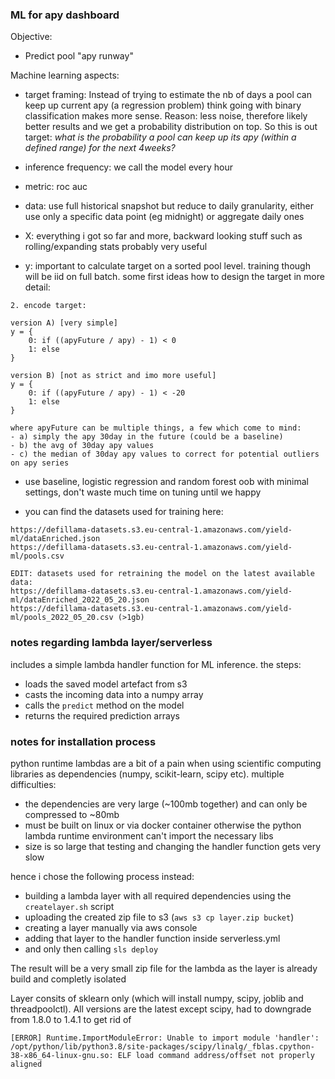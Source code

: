 ### ML for apy dashboard

Objective:

- Predict pool "apy runway"

Machine learning aspects:

- target framing: Instead of trying to estimate the nb of days a pool can keep up current apy (a regression problem)
  think going with binary classification makes more sense. Reason: less noise, therefore likely better results and we get a probability distribution
  on top. So this is out target:
  _what is the probability a pool can keep up its apy (within a defined range) for the next 4weeks?_

- inference frequency: we call the model every hour

- metric: roc auc

- data: use full historical snapshot but reduce to daily granularity, either use only a specific data point (eg midnight) or aggregate daily ones

- X: everything i got so far and more, backward looking stuff such as rolling/expanding stats probably very useful

- y: important to calculate target on a sorted pool level. training though will be iid on full batch. some first ideas how to design the target in more detail:

```
2. encode target:

version A) [very simple]
y = {
    0: if ((apyFuture / apy) - 1) < 0
    1: else
}

version B) [not as strict and imo more useful]
y = {
    0: if ((apyFuture / apy) - 1) < -20
    1: else
}

where apyFuture can be multiple things, a few which come to mind:
- a) simply the apy 30day in the future (could be a baseline)
- b) the avg of 30day apy values
- c) the median of 30day apy values to correct for potential outliers on apy series
```

- use baseline, logistic regression and random forest oob with minimal settings, don't waste much time on tuning until we happy

- you can find the datasets used for training here:

```
https://defillama-datasets.s3.eu-central-1.amazonaws.com/yield-ml/dataEnriched.json
https://defillama-datasets.s3.eu-central-1.amazonaws.com/yield-ml/pools.csv

EDIT: datasets used for retraining the model on the latest available data:
https://defillama-datasets.s3.eu-central-1.amazonaws.com/yield-ml/dataEnriched_2022_05_20.json
https://defillama-datasets.s3.eu-central-1.amazonaws.com/yield-ml/pools_2022_05_20.csv (>1gb)
```

### notes regarding lambda layer/serverless

includes a simple lambda handler function for ML inference.
the steps:

- loads the saved model artefact from s3
- casts the incoming data into a numpy array
- calls the `predict` method on the model
- returns the required prediction arrays

### notes for installation process

python runtime lambdas are a bit of a pain when using scientific computing libraries as dependencies (numpy, scikit-learn, scipy etc). multiple difficulties:

- the dependencies are very large (~100mb together) and can only be compressed to ~80mb
- must be built on linux or via docker container otherwise the python lambda runtime environment can't import the necessary libs
- size is so large that testing and changing the handler function gets very slow

hence i chose the following process instead:

- building a lambda layer with all required dependencies using the `createlayer.sh` script
- uploading the created zip file to s3 (`aws s3 cp layer.zip bucket`)
- creating a layer manually via aws console
- adding that layer to the handler function inside serverless.yml
- and only then calling `sls deploy`

The result will be a very small zip file for the lambda as the layer is already build and completly isolated

Layer consits of sklearn only (which will install numpy, scipy, joblib and threadpoolctl). All versions are the latest except scipy, had to downgrade from 1.8.0 to 1.4.1 to get rid of

```
[ERROR] Runtime.ImportModuleError: Unable to import module 'handler': /opt/python/lib/python3.8/site-packages/scipy/linalg/_fblas.cpython-38-x86_64-linux-gnu.so: ELF load command address/offset not properly aligned
```
